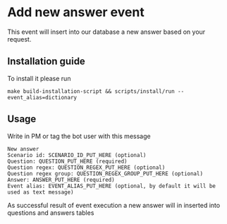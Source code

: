 # Add new answer event
This event will insert into our database a new answer based on your request.

## Installation guide
To install it please run 
``` 
make build-installation-script && scripts/install/run --event_alias=dictionary
```

## Usage
Write in PM or tag the bot user with this message
```
New answer
Scenario id: SCENARIO_ID_PUT_HERE (optional)
Question: QUESTION_PUT_HERE (required)
Question regex: QUESTION_REGEX_PUT_HERE (optional)
Question regex group: QUESTION_REGEX_GROUP_PUT_HERE (optional)
Answer: ANSWER_PUT_HERE (required)
Event alias: EVENT_ALIAS_PUT_HERE (optional, by default it will be used as text message)
```
As successful result of event execution a new answer will in inserted into questions and answers tables 
